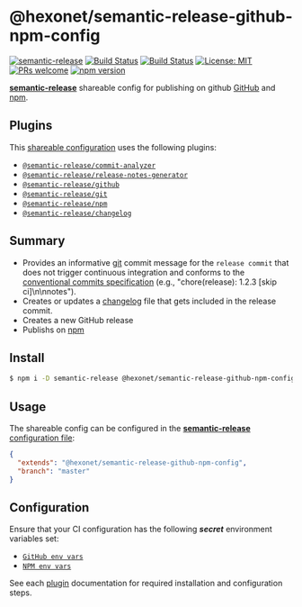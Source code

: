 # @hexonet/semantic-release-github-npm-config

[![semantic-release](https://img.shields.io/badge/%20%20%F0%9F%93%A6%F0%9F%9A%80-semantic--release-e10079.svg)](https://github.com/semantic-release/semantic-release)
[![Build Status](https://github.com/hexonet/semantic-release-github-npm-config/workflows/Release/badge.svg?branch=master)](https://github.com/hexonet/semantic-release-github-npm-config/workflows/Release/badge.svg?branch=master)
[![Build Status](https://travis-ci.com/hexonet/semantic-release-github-npm-config.svg?branch=master)](https://travis-ci.com/hexonet/semantic-release-github-npm-config)
[![License: MIT](https://img.shields.io/badge/License-MIT-blue.svg)](https://opensource.org/licenses/MIT)
[![PRs welcome](https://img.shields.io/badge/PRs-welcome-brightgreen.svg)](https://github.com/hexonet/semantic-release-github-npm-config/blob/master/CONTRIBUTING.md)
[![npm version](https://img.shields.io/npm/v/@hexonet/semantic-release-github-npm-config/latest.svg?style=popout-square&logo=npm)](https://www.npmjs.com/package/@hexonet/semantic-release-github-npm-config)

[**semantic-release**](https://github.com/semantic-release/semantic-release) shareable config for publishing on github [GitHub](https://github.com) and [npm](https://npmjs.com).

## Plugins

This [shareable configuration](https://github.com/hexonet/semantic-release-github-npm-config/blob/master/.releaserc.json) uses the following plugins:

- [`@semantic-release/commit-analyzer`](https://github.com/semantic-release/commit-analyzer)
- [`@semantic-release/release-notes-generator`](https://github.com/semantic-release/release-notes-generator)
- [`@semantic-release/github`](https://github.com/semantic-release/github)
- [`@semantic-release/git`](https://github.com/semantic-release/git)
- [`@semantic-release/npm`](https://github.com/semantic-release/npm)
- [`@semantic-release/changelog`](https://github.com/semantic-release/changelog)

## Summary

- Provides an informative [git](https://github.com/semantic-release/git) commit message for the `release commit` that does not trigger continuous integration and conforms to the [conventional commits specification](https://www.conventionalcommits.org/) (e.g., "chore(release): 1.2.3 [skip ci]\n\nnotes").
- Creates or updates a [changelog](https://github.com/semantic-release/changelog) file that gets included in the release commit.
- Creates a new GitHub release
- Publishs on [npm](https://npmjs.com)

## Install

```bash
$ npm i -D semantic-release @hexonet/semantic-release-github-npm-config
```

## Usage

The shareable config can be configured in the [**semantic-release** configuration file](https://github.com/semantic-release/semantic-release/blob/master/docs/usage/configuration.md#configuration):

```json
{
  "extends": "@hexonet/semantic-release-github-npm-config",
  "branch": "master"
}
```

## Configuration

Ensure that your CI configuration has the following **_secret_** environment variables set:

- [`GitHub env vars`](https://github.com/semantic-release/github#environment-variables)
- [`NPM env vars`](https://github.com/semantic-release/npm#environment-variables)

See each [plugin](#plugins) documentation for required installation and configuration steps.
